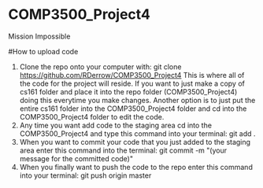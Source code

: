 # COMP3500_Project4
Mission Impossible

#How to upload code
1. Clone the repo onto your computer with: git clone https://github.com/RDerrow/COMP3500_Project4
This is where all of the code for the project will reside. If you want to just make a copy of cs161 folder and place it into the repo folder (COMP3500_Project4) doing this everytime you make changes. Another option is to just put the entire cs161 folder into the COMP3500_Project4 folder  and cd into the COMP3500_Project4 folder to edit the code.
2. Any time you want add code to the staging area cd into the COMP3500_Project4 and type this command into your terminal: git add .
3. When you want to commit your code that you just added to the staging area enter this command into the terminal: git commit -m "(your message for the committed code)"
4. When you finally want to push the code to the repo enter this command into your terminal: git push origin master
